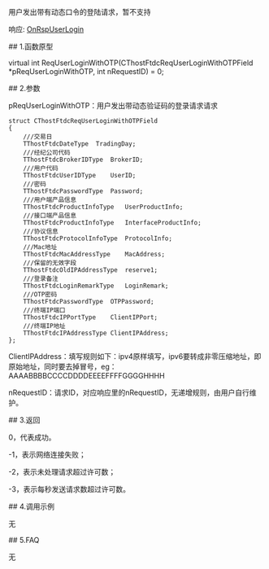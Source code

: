 <p>用户发出带有动态口令的登陆请求，暂不支持</p>
<p>响应: <a href="../../../HQJK/CTHOSTFTDCMDSPI/ONRSPUSERLOGIN/">OnRspUserLogin</a></p>
<span class="anchor" id="517c4bfe-38bf-4a43-a30a-a03c28686fe1"></span>
## 1.函数原型
<p>virtual int ReqUserLoginWithOTP(CThostFtdcReqUserLoginWithOTPField *pReqUserLoginWithOTP, int nRequestID) = 0;</p>
<span class="anchor" id="a0a6d80d-98c6-4cf8-8cfa-614eccde24ba"></span>
## 2.参数
<p>pReqUserLoginWithOTP：用户发出带动态验证码的登录请求请求</p>
<pre><code>struct CThostFtdcReqUserLoginWithOTPField
{
    ///交易日
    TThostFtdcDateType  TradingDay;
    ///经纪公司代码
    TThostFtdcBrokerIDType  BrokerID;
    ///用户代码
    TThostFtdcUserIDType    UserID;
    ///密码
    TThostFtdcPasswordType  Password;
    ///用户端产品信息
    TThostFtdcProductInfoType   UserProductInfo;
    ///接口端产品信息
    TThostFtdcProductInfoType   InterfaceProductInfo;
    ///协议信息
    TThostFtdcProtocolInfoType  ProtocolInfo;
    ///Mac地址
    TThostFtdcMacAddressType    MacAddress;
    ///保留的无效字段
    TThostFtdcOldIPAddressType  reserve1;
    ///登录备注
    TThostFtdcLoginRemarkType   LoginRemark;
    ///OTP密码
    TThostFtdcPasswordType  OTPPassword;
    ///终端IP端口
    TThostFtdcIPPortType    ClientIPPort;
    ///终端IP地址
    TThostFtdcIPAddressType ClientIPAddress;
};
</code></pre>
<p>ClientIPAddress：填写规则如下：ipv4原样填写，ipv6要转成非零压缩地址，即原始地址，同时要去掉冒号，eg：AAAABBBBCCCCDDDDEEEEFFFFGGGGHHHH</p>
<p>nRequestID：请求ID，对应响应里的nRequestID，无递增规则，由用户自行维护。</p>
<span class="anchor" id="318070a6-24cf-4f0b-8afb-164f4ac7f8a5"></span>
## 3.返回
<p>0，代表成功。</p>
<p>-1，表示网络连接失败；</p>
<p>-2，表示未处理请求超过许可数；</p>
<p>-3，表示每秒发送请求数超过许可数。</p>
<span class="anchor" id="d92e1eaf-c27a-4966-8e0e-d0764ae4395a"></span>
## 4.调用示例
<p>无</p>
<span class="anchor" id="bcc2ae12-e375-4212-9900-5372d28d12df"></span>
## 5.FAQ
<p>无</p>
